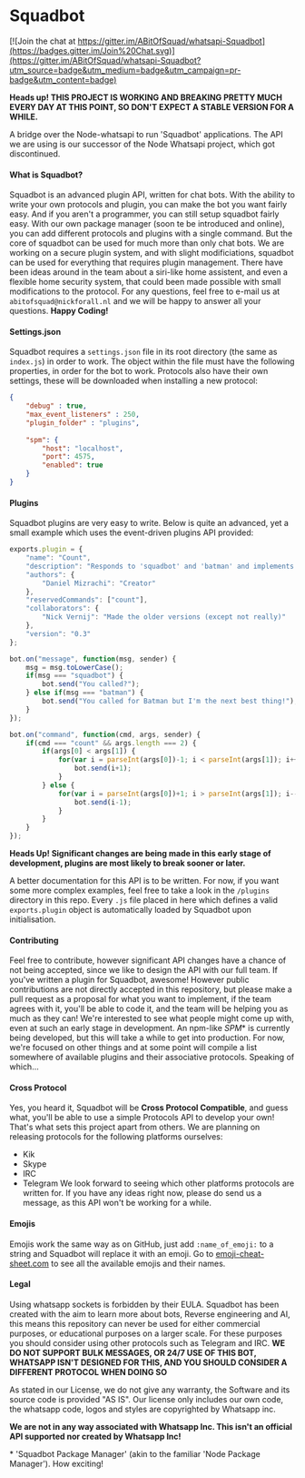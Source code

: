 # Squadbot
[![Join the chat at https://gitter.im/ABitOfSquad/whatsapi-Squadbot](https://badges.gitter.im/Join%20Chat.svg)](https://gitter.im/ABitOfSquad/whatsapi-Squadbot?utm_source=badge&utm_medium=badge&utm_campaign=pr-badge&utm_content=badge)

**Heads up! THIS PROJECT IS WORKING AND BREAKING PRETTY MUCH EVERY DAY AT THIS POINT, SO DON'T EXPECT A STABLE VERSION FOR A WHILE.**


A bridge over the Node-whatsapi to run 'Squadbot' applications. The API we are using is our successor of the Node Whatsapi project, which got discontinued.

#### What is Squadbot?

Squadbot is an advanced plugin API, written for chat bots. With the ability to write your own protocols and plugin, you can make the bot you want fairly easy. And if you aren't a programmer, you can still setup squadbot fairly easy. With our own package manager (soon te be introduced and online), you can add different protocols and plugins with a single command. But the core of squadbot can be used for much more than only chat bots. We are working on a secure plugin system, and with slight modificiations, squadbot can be used for everything that requires plugin management. There have been ideas around in the team about a siri-like home assistent, and even a flexible home security system, that could been made possible with small modifications to the protocol. For any questions, feel free to e-mail us at ```abitofsquad@nickforall.nl``` and we will be happy to answer all your questions. **Happy Coding!**

#### Settings.json
Squadbot requires a ```settings.json``` file in its root directory (the same as ```index.js```) in order to work. The object within the file must have the following properties, in order for the bot to work. Protocols also have their own settings, these will be downloaded when installing a new protocol:
```json
{
    "debug" : true,
    "max_event_listeners" : 250,
    "plugin_folder" : "plugins",
    
    "spm": {
        "host": "localhost",
        "port": 4575,
        "enabled": true
    }
}
```

#### Plugins
Squadbot plugins are very easy to write. Below is quite an advanced, yet a small example which uses the event-driven plugins API provided:

```javascript
exports.plugin = {
    "name": "Count",
    "description": "Responds to 'squadbot' and 'batman' and implements a count command which counts from x to y.",
    "authors": {
        "Daniel Mizrachi": "Creator"
    },
    "reservedCommands": ["count"],
    "collaborators": {
        "Nick Vernij": "Made the older versions (except not really)"
    },
    "version": "0.3"
};

bot.on("message", function(msg, sender) {
    msg = msg.toLowerCase();
    if(msg === "squadbot") {
        bot.send("You called?");
    } else if(msg === "batman") {
        bot.send("You called for Batman but I'm the next best thing!");
    }
});

bot.on("command", function(cmd, args, sender) {
    if(cmd === "count" && args.length === 2) {
        if(args[0] < args[1]) {
            for(var i = parseInt(args[0])-1; i < parseInt(args[1]); i++) {
                bot.send(i+1);
            }
        } else {
            for(var i = parseInt(args[0])+1; i > parseInt(args[1]); i--){
                bot.send(i-1);
            }
        }
    }
});
```
**Heads Up! Significant changes are being made in this early stage of development, plugins are most likely to break sooner or later.**

A better documentation for this API is to be written. For now, if you want some more complex examples, feel free to take a look in the ```/plugins``` directory in this repo. Every ```.js``` file placed in here which defines a valid ```exports.plugin``` object is automatically loaded by Squadbot upon initialisation.

#### Contributing
Feel free to contribute, however significant API changes have a chance of not being accepted, since we like to design the API with our full team. If you've written a plugin for Squadbot, awesome! However public contributions are not directly accepted in this repository, but please make a pull request as a proposal for what you want to implement, if the team agrees with it, you'll be able to code it, and the team will be helping you as much as they can! We're interested to see what people might come up with, even at such an early stage in development.
An npm-like *SPM*\* is currently being developed, but this will take a while to get into production. For now, we're focused on other things and at some point will compile a list somewhere of available plugins and their associative protocols. Speaking of which...

#### Cross Protocol
Yes, you heard it, Squadbot will be **Cross Protocol Compatible**, and guess what, you'll be able to use a simple Protocols API to develop your own! That's what sets this project apart from others.
We are planning on releasing protocols for the following platforms ourselves:
* Kik
* Skype
* IRC
* Telegram
We look forward to seeing which other platforms protocols are written for. If you have any ideas right now, please do send us a message, as this API won't be working for a while.

#### Emojis
Emojis work the same way as on GitHub, just add `:name_of_emoji:` to a string and Squadbot will replace it with an emoji. Go to [emoji-cheat-sheet.com](http://www.emoji-cheat-sheet.com/) to see all the available emojis and their names.

#### Legal
Using whatsapp sockets is forbidden by their EULA. Squadbot has been created with the aim to learn more about bots, Reverse engineering and AI, this means this repository can never be used for either commercial purposes, or educational purposes on a larger scale. For these purposes you should consider using other protocols such as Telegram and IRC. **WE DO NOT SUPPORT BULK MESSAGES, OR 24/7 USE OF THIS BOT, WHATSAPP ISN'T DESIGNED FOR THIS, AND YOU SHOULD CONSIDER A DIFFERENT PROTOCOL WHEN DOING SO**

As stated in our License, we do not give any warranty, the Software and its source code is provided "AS IS". Our license only includes our own code, the whatsapp code, logos and styles are copyrighted by Whatsapp inc.

**We are not in any way associated with Whatsapp Inc. This isn't an official API supported nor created by Whatsapp Inc!**

\* 'Squadbot Package Manager' (akin to the familiar 'Node Package Manager'). How exciting!
